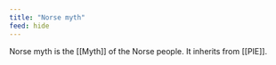 ```yaml
---
title: "Norse myth"
feed: hide
---
```


Norse myth is the [[Myth]] of the Norse people. It inherits from [[PIE]]. 
